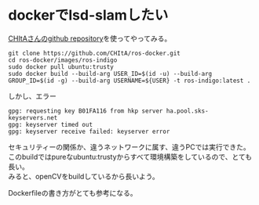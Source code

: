 # dockerでlsd-slamしたい
[CHItAさんのgithub repository](https://github.com/CHItA/ros-docker)を使ってやってみる。

```
git clone https://github.com/CHItA/ros-docker.git
cd ros-docker/images/ros-indigo
sudo docker pull ubuntu:trusty
sudo docker build --build-arg USER_ID=$(id -u) --build-arg GROUP_ID=$(id -g) --build-arg USERNAME=${USER} -t ros-indigo:latest .
```

しかし、エラー
```
gpg: requesting key B01FA116 from hkp server ha.pool.sks-keyservers.net
gpg: keyserver timed out
gpg: keyserver receive failed: keyserver error
```
セキュリティーの関係か、違うネットワークに属す、違うPCでは実行できた。  
このbuildではpureなubuntu:trustyからすべて環境構築をしているので、とても長い。  
みると、openCVをbuildしているから長いよう。  

Dockerfileの書き方がとても参考になる。  
